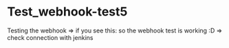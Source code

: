 # Test_webhook-test5
Testing the webhook
=> if you see this: so the webhook test is working :D
=> check connection with jenkins
